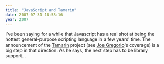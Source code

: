 ```yaml
---
title: "JavaScript and Tamarin"
date: 2007-07-31 18:58:16
year: 2007
---
```

I've been saying for a while that Javascript has a real shot at being the hottest general-purpose scripting language in a few years' time.  The announcement of the <a href="http://www.mozilla.org/projects/tamarin/">Tamarin</a> project (see <a href="http://bitworking.org/news/225/JavaScript-Everywhere">Joe Gregorio</a>'s coverage) is a big step in that direction. As he says, the next step has to be library support...
